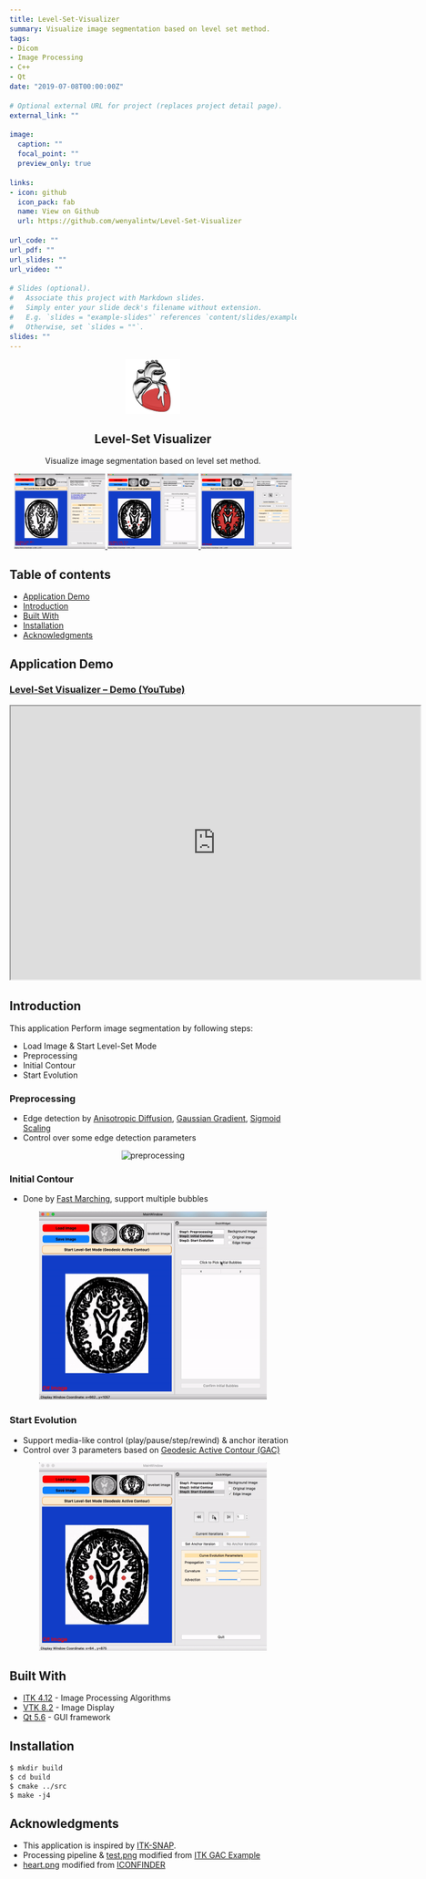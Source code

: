 ```yaml
---
title: Level-Set-Visualizer
summary: Visualize image segmentation based on level set method.
tags:
- Dicom
- Image Processing
- C++
- Qt
date: "2019-07-08T00:00:00Z"

# Optional external URL for project (replaces project detail page).
external_link: ""

image:
  caption: ""
  focal_point: ""
  preview_only: true

links:
- icon: github
  icon_pack: fab
  name: View on Github
  url: https://github.com/wenyalintw/Level-Set-Visualizer

url_code: ""
url_pdf: ""
url_slides: ""
url_video: ""

# Slides (optional).
#   Associate this project with Markdown slides.
#   Simply enter your slide deck's filename without extension.
#   E.g. `slides = "example-slides"` references `content/slides/example-slides.md`.
#   Otherwise, set `slides = ""`.
slides: ""
---
```

<p align="center">
  <a href=#>
    <img src="resources/heart.png" alt="Spoken-Digit Recognizer" width="96" height="96">
  </a>
  <h2 align="center">Level-Set Visualizer</h2>
  <div align="center">
    Visualize image segmentation based on level set method.
  </div>
</p>

<p align="center">
     <a href=#>
        <img src="resources/schematic_1.png" width="160" height="132">
        <img src="resources/schematic_2.png" width="160" height="132">
        <img src="resources/schematic_3.png" width="160" height="132">
    </a>
</p>

<h2 id="tableofcontents">Table of contents</h2>

<ul>
<li><a href="#application-demo">Application Demo</a></li>

<li><a href="#introduction">Introduction</a></li>

<li><a href="#built-with">Built With</a></li>

<li><a href="#installation">Installation</a></li>

<li><a href="#acknowledgments">Acknowledgments</a></li>
</ul>

<h2 id="applicationdemo">Application Demo</h2>

<h3 id="levelsetvisualizerdemoyoutubehttpswwwyoutubecomwatchvutrr98jsrps"><a href="https://www.youtube.com/watch?v=uTrr98JsRps">Level-Set Visualizer – Demo (YouTube)</a></h3>

<p align="center">
<iframe width="720" height="480" src="https://www.youtube.com/embed/uTrr98JsRps">
</iframe>
</p>

<h2 id="introduction">Introduction</h2>

<p>This application Perform image segmentation by following steps:</p>

<ul>
<li>Load Image &amp; Start Level-Set Mode</li>

<li>Preprocessing</li>

<li>Initial Contour</li>

<li>Start Evolution</li>
</ul>

<h3 id="preprocessing">Preprocessing</h3>

<ul>
<li>Edge detection by <a href="https://itk.org/Doxygen/html/classitk_1_1CurvatureAnisotropicDiffusionImageFilter.html">Anisotropic Diffusion</a>, <a href="https://itk.org/Doxygen/html/classitk_1_1GradientMagnitudeRecursiveGaussianImageFilter.html">Gaussian Gradient</a>, <a href="https://itk.org/Doxygen/html/classitk_1_1SigmoidImageFilter.html">Sigmoid Scaling</a></li>

<li>Control over some edge detection parameters</li>
</ul>

<p align="center">
    <img src="resources/preprocessing.gif" alt="preprocessing" width="400" height="330">
</p>

<h3 id="initialcontour">Initial Contour</h3>

<ul>
<li>Done by <a href="https://itk.org/Doxygen/html/classitk_1_1FastMarchingImageFilter.html">Fast Marching</a>, support multiple bubbles</li>
</ul>

<p align="center">
    <img src="resources/initial_contour.gif" alt="initial contour" width="400" height="330">
</p>

<h3 id="startevolution">Start Evolution</h3>

<ul>
<li>Support media-like control (play/pause/step/rewind) &amp; anchor iteration</li>

<li>Control over 3 parameters based on <a href="https://itk.org/Doxygen/html/classitk_1_1GeodesicActiveContourLevelSetImageFilter.html">Geodesic Active Contour (GAC)</a></li>
</ul>

<p align="center">
    <img src="resources/evolution.gif" alt="evolution.gif" width="400" height="330">
</p>

<h2 id="builtwith">Built With</h2>

<ul>
<li><a href="https://itk.org/ITK/resources/legacy_releases.html">ITK 4.12</a> - Image Processing Algorithms</li>

<li><a href="https://vtk.org/download/">VTK 8.2</a> - Image Display</li>

<li><a href="https://doc.qt.io/archives/qt-5.6/index.html">Qt 5.6</a> - GUI framework</li>
</ul>

<h2 id="installation">Installation</h2>

<pre><code class="sh language-sh">$ mkdir build
$ cd build
$ cmake ../src
$ make -j4
</code></pre>

<h2 id="acknowledgments">Acknowledgments</h2>

<ul>
<li>This application is inspired by <a href="http://www.itksnap.org/pmwiki/pmwiki.php">ITK-SNAP</a>.</li>

<li>Processing pipeline &amp; <a href="https://github.com/wenyalintw/Level-Set-Visualizer/tree/master/src/test.png">test.png</a> modified from <a href="https://itk.org/ITKExamples/src/Segmentation/LevelSets/SegmentWithGeodesicActiveContourLevelSet/Documentation.html">ITK GAC Example</a></li>

<li><a href="https://github.com/wenyalintw/Level-Set-Visualizer/tree/master/resources/heart.png">heart.png</a> modified from <a href="https://www.iconfinder.com/icons/44697/cardiology_heart_organ_icon">ICONFINDER</a></li>
</ul>